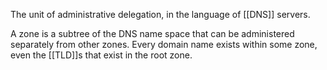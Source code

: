The unit of administrative delegation, in the language of [[DNS]] servers.
 
 A zone is a subtree of the DNS name space that can be administered separately from other zones. Every domain name exists within some zone, even the [[TLD]]s that exist in the root zone.
